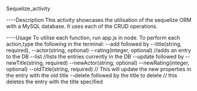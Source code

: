 Sequelize_activity

----Description
This activity showcases the utilisation of the sequelize ORM with a MySQL database. It uses each of the CRUD operations.

----Usage
To utilise each function, run app.js in node.
To perform each action,type the following in the terminal:
--add followed by --title(string, required), --actor(string, optional) --rating(integer, optional) //adds an entry to the DB
--list //lists the entries currently in the DB
--update followed by --newTitle(string, required) --newActor(string, optional) --newRating(integer, optional) --oldTitle(string, required) // This will update the new properties in the entry with the old title
--delete followed by the title to delete // this deletes the entry with the title specified